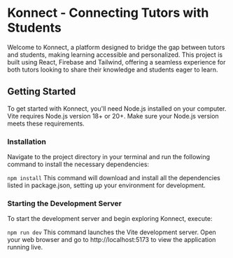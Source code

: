 # Konnect - Connecting Tutors with Students
Welcome to Konnect, a platform designed to bridge the gap between tutors and students, making learning accessible and personalized. This project is built using React, Firebase and Tailwind, offering a seamless experience for both tutors looking to share their knowledge and students eager to learn.

## Getting Started
To get started with Konnect, you'll need Node.js installed on your computer. Vite requires Node.js version 18+ or 20+. Make sure your Node.js version meets these requirements.

### Installation
Navigate to the project directory in your terminal and run the following command to install the necessary dependencies:

```npm install```
This command will download and install all the dependencies listed in package.json, setting up your environment for development.

### Starting the Development Server
To start the development server and begin exploring Konnect, execute:

```npm run dev```
This command launches the Vite development server. Open your web browser and go to http://localhost:5173 to view the application running live.
